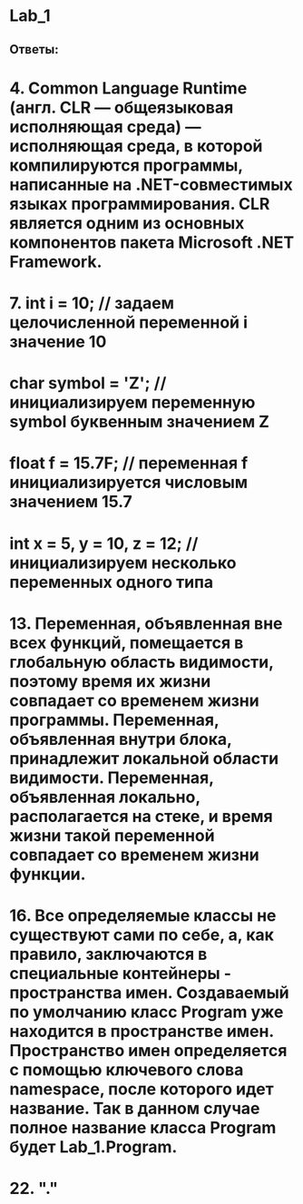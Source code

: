 # Lab_1



<h2>Ответы:<h2>
<h1>4. Common Language Runtime (англ. CLR — общеязыковая исполняющая среда) — исполняющая среда, в которой компилируются программы, написанные на .NET-совместимых языках программирования. CLR является одним из основных компонентов пакета Microsoft .NET Framework.
<h1>7. int i = 10;        // задаем целочисленной переменной i значение 10
<h1>  char symbol = 'Z';   // инициализируем переменную symbol буквенным значением Z
<h1>  float f = 15.7F;   // переменная f инициализируется числовым значением 15.7
<h1>  int x = 5, y = 10, z = 12;    // инициализируем несколько переменных одного типа
<h1>13. Переменная, объявленная вне всех функций, помещается в глобальную область видимости, поэтому время их жизни совпадает со временем жизни программы. Переменная, объявленная внутри блока, принадлежит локальной области видимости. Переменная, объявленная локально, располагается на стеке, и время жизни такой переменной совпадает со временем жизни функции.
<h1>16. Все определяемые классы не существуют сами по себе, а, как правило, заключаются в специальные контейнеры - пространства имен. Создаваемый по умолчанию класс Program уже находится в пространстве имен. Пространство имен определяется с помощью ключевого слова namespace, после которого идет название. Так в данном случае полное название класса Program будет Lab_1.Program.
<h1>22. "."

